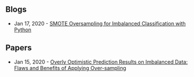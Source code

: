 ## Blogs
- Jan 17, 2020 - [SMOTE Oversampling for Imbalanced Classification with Python](https://machinelearningmastery.com/smote-oversampling-for-imbalanced-classification/)

## Papers
- Jan 15, 2020 - [Overly Optimistic Prediction Results on Imbalanced Data: Flaws and Benefits of Applying Over-sampling](https://arxiv.org/abs/2001.06296)